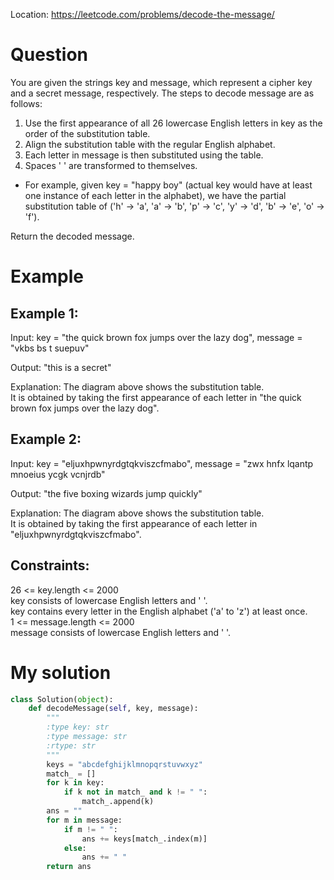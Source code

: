 Location: https://leetcode.com/problems/decode-the-message/
# Question
You are given the strings key and message, which represent a cipher key and a secret message, respectively. The steps to decode message are as follows:

1. Use the first appearance of all 26 lowercase English letters in key as the order of the substitution table.
2. Align the substitution table with the regular English alphabet.
3. Each letter in message is then substituted using the table.
4. Spaces ' ' are transformed to themselves.
- For example, given key = "happy boy" (actual key would have at least one instance of each letter in the alphabet), we have the partial substitution table of ('h' -> 'a', 'a' -> 'b', 'p' -> 'c', 'y' -> 'd', 'b' -> 'e', 'o' -> 'f').

Return the decoded message.
# Example

## Example 1:

Input: key = "the quick brown fox jumps over the lazy dog", message = "vkbs bs t suepuv"

Output: "this is a secret"

Explanation: The diagram above shows the substitution table.\
It is obtained by taking the first appearance of each letter in "the quick brown fox jumps over the lazy dog".
## Example 2:

Input: key = "eljuxhpwnyrdgtqkviszcfmabo", message = "zwx hnfx lqantp mnoeius ycgk vcnjrdb"

Output: "the five boxing wizards jump quickly"

Explanation: The diagram above shows the substitution table.\
It is obtained by taking the first appearance of each letter in "eljuxhpwnyrdgtqkviszcfmabo".

## Constraints:

26 <= key.length <= 2000\
key consists of lowercase English letters and ' '.\
key contains every letter in the English alphabet ('a' to 'z') at least once.\
1 <= message.length <= 2000\
message consists of lowercase English letters and ' '.
 

# My solution 
```python
class Solution(object):
    def decodeMessage(self, key, message):
        """
        :type key: str
        :type message: str
        :rtype: str
        """
        keys = "abcdefghijklmnopqrstuvwxyz"
        match_ = []
        for k in key:
            if k not in match_ and k != " ":
                match_.append(k)
        ans = ""
        for m in message:
            if m != " ":
                ans += keys[match_.index(m)]
            else:
                ans += " "
        return ans
    
```
